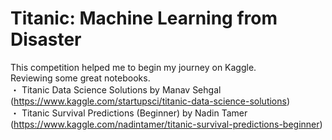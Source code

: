 # Titanic: Machine Learning from Disaster
This competition helped me to begin my journey on Kaggle. \
Reviewing some great notebooks. \
・ Titanic Data Science Solutions by Manav Sehgal (https://www.kaggle.com/startupsci/titanic-data-science-solutions) \
・ Titanic Survival Predictions (Beginner) by Nadin Tamer (https://www.kaggle.com/nadintamer/titanic-survival-predictions-beginner)

